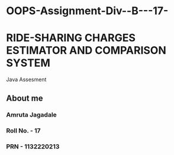 # OOPS-Assignment-Div--B---17-
# RIDE-SHARING CHARGES ESTIMATOR AND COMPARISON SYSTEM
Java Assesment 

## About me
### Amruta Jagadale 
### Roll No. - 17
### PRN - 1132220213


